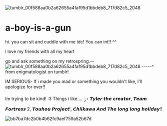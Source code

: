 ![tumblr_00f588aa0b2a62655a4faf95d1bbdeb8_717d82c5_2048](https://github.com/user-attachments/assets/fe5ff590-193b-48c5-8c8c-0f894c9d1e2e)

# a-boy-is-a-gun

hi. you can sit and cuddle with me idc! You can int!! ^^

i love my friends with all my heart

go and ask something on my retrospring.--
![tumblr_00f588aa0b2a62655a4faf95d1bbdeb8_717d82c5_2048](https://github.com/user-attachments/assets/fe5ff590-193b-48c5-8c8c-0f894c9d1e2e)
-----^ from enigmatologist on tumblr!

 IM SERIOUS- If i made you mad or something you wouldn't like, I'll apologize for ever!!

 Im trying to be kind! :3
 Things i like....
 ༘⋆ 𝙏𝙮𝙡𝙚𝙧 𝙩𝙝𝙚 𝙘𝙧𝙚𝙖𝙩𝙤𝙧, 𝙏𝙚𝙖𝙢 𝙁𝙤𝙧𝙩𝙧𝙚𝙨𝙨 2, 𝙏𝙤𝙪𝙝𝙤𝙪 𝙋𝙧𝙤𝙟𝙚𝙘𝙩!, 𝘾𝙝𝙞𝙞𝙠𝙖𝙬𝙖 𝘼𝙣𝙙 𝙏𝙝𝙚 𝙡𝙤𝙣𝙜 𝙡𝙤𝙣𝙜 𝙝𝙤𝙡𝙞𝙙𝙖𝙮!!

![bb7ba7dc2b0b4b62fc9aef759a52b67d](https://github.com/user-attachments/assets/fe6a57b3-9c7f-4a77-8584-3fb94a5b12ae)

